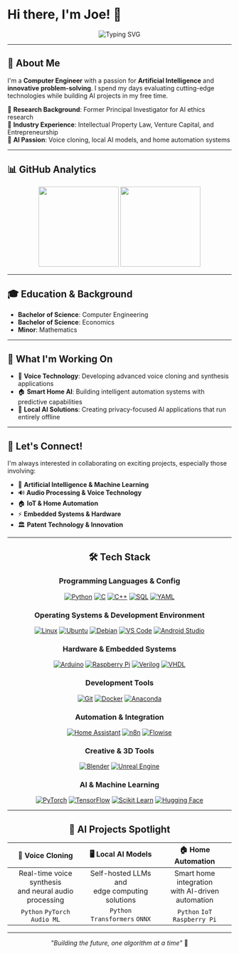 # Hi there, I'm Joe! 👋

<div align="center">
  
![Typing SVG](https://readme-typing-svg.herokuapp.com?font=Fira+Code&weight=600&size=28&pause=1000&color=2E9EF7&center=true&vCenter=true&width=600&lines=Computer+Engineer+%7C+AI+Enthusiast;Patent+Examiner+%7C+Problem+Solver;Building+the+Future+with+AI)

</div>

---

## 🚀 About Me

I'm a **Computer Engineer** with a passion for **Artificial Intelligence** and **innovative problem-solving**. I spend my days evaluating cutting-edge technologies while building AI projects in my free time.

🔬 **Research Background**: Former Principal Investigator for AI ethics research  
💼 **Industry Experience**: Intellectual Property Law, Venture Capital, and Entrepreneurship  
🤖 **AI Passion**: Voice cloning, local AI models, and home automation systems

---

## 📊 GitHub Analytics

<div align="center">
  
<img height="180em" src="https://github-readme-stats.vercel.app/api?username=jpoll962&show_icons=true&theme=tokyonight&include_all_commits=true&count_private=true"/>
<img height="180em" src="https://github-readme-stats.vercel.app/api/top-langs/?username=jpoll962&layout=compact&langs_count=8&theme=tokyonight"/>

</div>

---

## 🎓 Education & Background

- **Bachelor of Science**: Computer Engineering
- **Bachelor of Science**: Economics
- **Minor**: Mathematics

---

## 🌟 What I'm Working On

- 🎵 **Voice Technology**: Developing advanced voice cloning and synthesis applications  
- 🏠 **Smart Home AI**: Building intelligent automation systems with predictive capabilities
- 📱 **Local AI Solutions**: Creating privacy-focused AI applications that run entirely offline

---

## 🤝 Let's Connect!

I'm always interested in collaborating on exciting projects, especially those involving:
- 🧠 **Artificial Intelligence & Machine Learning**
- 🔊 **Audio Processing & Voice Technology** 
- 🏠 **IoT & Home Automation**
- ⚡ **Embedded Systems & Hardware**
- 🏛 **Patent Technology & Innovation**

<div align="center">

---

## 🛠 Tech Stack

### Programming Languages & Config
<div align="center">

[![Python](https://img.shields.io/badge/Python-3776AB?style=for-the-badge&logo=python&logoColor=white)](https://www.python.org/)
[![C](https://img.shields.io/badge/C-00599C?style=for-the-badge&logo=c&logoColor=white)](https://en.wikipedia.org/wiki/C_(programming_language))
[![C++](https://img.shields.io/badge/C%2B%2B-00599C?style=for-the-badge&logo=c%2B%2B&logoColor=white)](https://isocpp.org/)
[![SQL](https://img.shields.io/badge/SQL-4479A1?style=for-the-badge&logo=mysql&logoColor=white)](https://www.mysql.com/)
[![YAML](https://img.shields.io/badge/YAML-CB171E?style=for-the-badge&logo=yaml&logoColor=white)](https://yaml.org/)

</div>

### Operating Systems & Development Environment
<div align="center">

[![Linux](https://img.shields.io/badge/Linux-FCC624?style=for-the-badge&logo=linux&logoColor=black)](https://www.linux.org/)
[![Ubuntu](https://img.shields.io/badge/Ubuntu-E95420?style=for-the-badge&logo=ubuntu&logoColor=white)](https://ubuntu.com/)
[![Debian](https://img.shields.io/badge/Debian-A81D33?style=for-the-badge&logo=debian&logoColor=white)](https://www.debian.org/)
[![VS Code](https://img.shields.io/badge/VS%20Code-007ACC?style=for-the-badge&logo=visual-studio-code&logoColor=white)](https://code.visualstudio.com/)
[![Android Studio](https://img.shields.io/badge/Android%20Studio-3DDC84?style=for-the-badge&logo=android-studio&logoColor=white)](https://developer.android.com/studio)

</div>

### Hardware & Embedded Systems
<div align="center">

[![Arduino](https://img.shields.io/badge/Arduino-00979D?style=for-the-badge&logo=arduino&logoColor=white)](https://www.arduino.cc/)
[![Raspberry Pi](https://img.shields.io/badge/Raspberry%20Pi-A22846?style=for-the-badge&logo=raspberry-pi&logoColor=white)](https://www.raspberrypi.org/)
[![Verilog](https://img.shields.io/badge/Verilog-FF6B35?style=for-the-badge&logo=v&logoColor=white)](https://en.wikipedia.org/wiki/Verilog)
[![VHDL](https://img.shields.io/badge/VHDL-4B8BBE?style=for-the-badge&logo=xilinx&logoColor=white)](https://www.xilinx.com/)

</div>

### Development Tools
<div align="center">

[![Git](https://img.shields.io/badge/Git-F05032?style=for-the-badge&logo=git&logoColor=white)](https://git-scm.com/)
[![Docker](https://img.shields.io/badge/Docker-2496ED?style=for-the-badge&logo=docker&logoColor=white)](https://www.docker.com/)
[![Anaconda](https://img.shields.io/badge/Anaconda-44A833?style=for-the-badge&logo=anaconda&logoColor=white)](https://www.anaconda.com/)

</div>


### Automation & Integration
<div align="center">

[![Home Assistant](https://img.shields.io/badge/Home%20Assistant-41BDF5?style=for-the-badge&logo=home-assistant&logoColor=white)](https://www.home-assistant.io/)
[![n8n](https://img.shields.io/badge/n8n-EA4B71?style=for-the-badge&logo=n8n&logoColor=white)](https://n8n.io/)
[![Flowise](https://img.shields.io/badge/Flowise-3B82F6?style=for-the-badge&logoColor=white)](https://flowiseai.com/)

</div>

### Creative & 3D Tools
<div align="center">

[![Blender](https://img.shields.io/badge/Blender-F5792A?style=for-the-badge&logo=blender&logoColor=white)](https://www.blender.org/)
[![Unreal Engine](https://img.shields.io/badge/Unreal%20Engine-313131?style=for-the-badge&logo=unreal-engine&logoColor=white)](https://www.unrealengine.com/)

</div>

### AI & Machine Learning
<div align="center">

[![PyTorch](https://img.shields.io/badge/PyTorch-EE4C2C?style=for-the-badge&logo=pytorch&logoColor=white)](https://pytorch.org/)
[![TensorFlow](https://img.shields.io/badge/TensorFlow-FF6F00?style=for-the-badge&logo=tensorflow&logoColor=white)](https://www.tensorflow.org/)
[![Scikit Learn](https://img.shields.io/badge/scikit_learn-F7931E?style=for-the-badge&logo=scikit-learn&logoColor=white)](https://scikit-learn.org/)
[![Hugging Face](https://img.shields.io/badge/🤗%20Hugging%20Face-FFD21E?style=for-the-badge&logoColor=black)](https://huggingface.co/)

</div>

---

## 🤖 AI Projects Spotlight

<div align="center">
  
| 🎤 **Voice Cloning** | 🖥 **Local AI Models** | 🏠 **Home Automation** |
|:---:|:---:|:---:|
| Real-time voice synthesis<br/>and neural audio processing | Self-hosted LLMs and<br/>edge computing solutions | Smart home integration<br/>with AI-driven automation |
| `Python` `PyTorch` `Audio ML` | `Python` `Transformers` `ONNX` | `Python` `IoT` `Raspberry Pi` |

</div>

---

*"Building the future, one algorithm at a time"* 🚀

</div>
